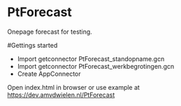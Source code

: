 # PtForecast
Onepage forecast for testing.

#Gettings started
- Import getconnector PtForecast_standopname.gcn
- Import getconnector PtForecast_werkbegrotingen.gcn
- Create AppConnector

Open index.html in browser
or
use example at https://dev.amvdwielen.nl/PtForecast
